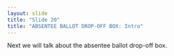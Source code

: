 ```yaml
---
layout: slide
title: "Slide 20"
title: "ABSENTEE BALLOT DROP-OFF BOX: Intro"
---
```


Next we will talk about the absentee ballot drop-off box.
